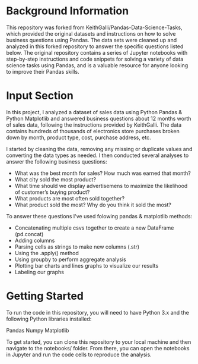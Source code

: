 # Background Information
This repository was forked from KeithGalli/Pandas-Data-Science-Tasks, which provided the original datasets and instructions on how to solve business questions using Pandas. The data sets were cleaned up and analyzed in this forked repository to answer the specific questions listed below. The original repository contains a series of Jupyter notebooks with step-by-step instructions and code snippets for solving a variety of data science tasks using Pandas, and is a valuable resource for anyone looking to improve their Pandas skills.

# Input Section
In this project, I analyzed a dataset of sales data using Python Pandas & Python Matplotlib and answered business questions about 12 months worth of sales data, following the instructions provided by KeithGalli. The data contains hundreds of thousands of electronics store purchases broken down by month, product type, cost, purchase address, etc.

I started by cleaning the data, removing any missing or duplicate values and converting the data types as needed. I then conducted several analyses to answer the following business questions:

- What was the best month for sales? How much was earned that month?
- What city sold the most product?
- What time should we display advertisemens to maximize the likelihood of customer’s buying product?
- What products are most often sold together?
- What product sold the most? Why do you think it sold the most?

To answer these questions I've used folowing pandas & matplotlib methods:

- Concatenating multiple csvs together to create a new DataFrame (pd.concat)
- Adding columns
- Parsing cells as strings to make new columns (.str)
- Using the .apply() method
- Using groupby to perform aggregate analysis
- Plotting bar charts and lines graphs to visualize our results
- Labeling our graphs

# Getting Started

To run the code in this repository, you will need to have Python 3.x and the following Python libraries installed:

Pandas
Numpy
Matplotlib

To get started, you can clone this repository to your local machine and then navigate to the notebooks/ folder. From there, you can open the notebooks in Jupyter and run the code cells to reproduce the analysis.
